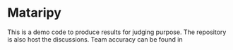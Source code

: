 # Mataripy

This is a demo code to produce results for judging purpose. The repository is also host the discussions. Team accuracy can be found in
